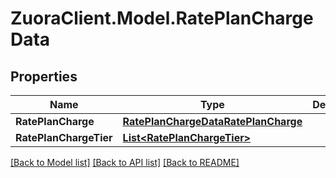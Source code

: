 # ZuoraClient.Model.RatePlanChargeData

## Properties

Name | Type | Description | Notes
------------ | ------------- | ------------- | -------------
**RatePlanCharge** | [**RatePlanChargeDataRatePlanCharge**](RatePlanChargeDataRatePlanCharge.md) |  | 
**RatePlanChargeTier** | [**List&lt;RatePlanChargeTier&gt;**](RatePlanChargeTier.md) |  | [optional] 

[[Back to Model list]](../README.md#documentation-for-models) [[Back to API list]](../README.md#documentation-for-api-endpoints) [[Back to README]](../README.md)

